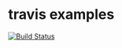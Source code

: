 # travis examples
[![Build Status](https://travis-ci.org/gdassori/trevis_tests.svg?branch=master)](https://travis-ci.org/gdassori/trevis_tests)

